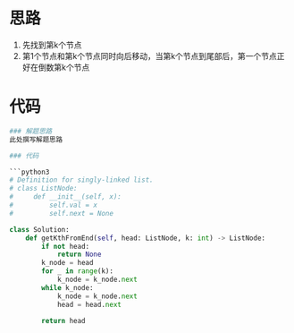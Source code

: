 # 思路
1. 先找到第k个节点
2. 第1个节点和第k个节点同时向后移动，当第k个节点到尾部后，第一个节点正好在倒数第k个节点

# 代码

```python
### 解题思路
此处撰写解题思路

### 代码

```python3
# Definition for singly-linked list.
# class ListNode:
#     def __init__(self, x):
#         self.val = x
#         self.next = None

class Solution:
    def getKthFromEnd(self, head: ListNode, k: int) -> ListNode:
        if not head:
            return None       
        k_node = head
        for _ in range(k):
            k_node = k_node.next
        while k_node:
            k_node = k_node.next
            head = head.next

        return head
```